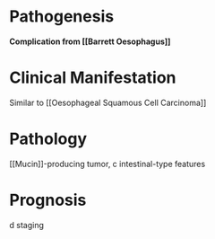 # Pathogenesis
**Complication from [[Barrett Oesophagus]]**

# Clinical Manifestation
Similar to [[Oesophageal Squamous Cell Carcinoma]]

# Pathology
[[Mucin]]-producing tumor, c intestinal-type features

# Prognosis
d staging